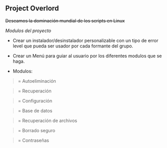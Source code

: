 ## Project Overlord
~~Deseamos la dominación mundial de los scripts en Linux~~

*Modulos del proyecto*
- Crear un instalador/desinstalador personalizable con un tipo de error level que pueda ser usador por cada formante del grupo.

- Crear un Menú para guiar al usuario por los diferentes modulos que se haga.
- Modulos:

> = Autoeliminación

> = Recuperación

> = Configuración

> = Base de datos

> = Recuperación de archivos

> = Borrado seguro

> = Contraseñas
